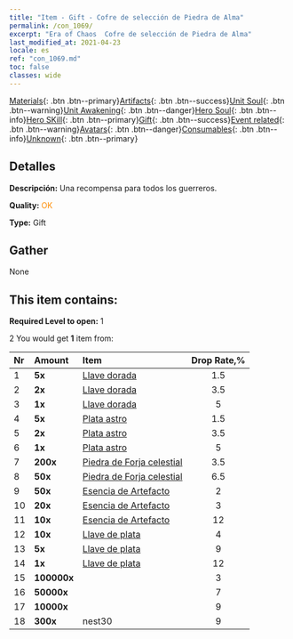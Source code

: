 ```yaml
---
title: "Item - Gift - Cofre de selección de Piedra de Alma"
permalink: /con_1069/
excerpt: "Era of Chaos  Cofre de selección de Piedra de Alma"
last_modified_at: 2021-04-23
locale: es
ref: "con_1069.md"
toc: false
classes: wide
---
```

 [Materials](/ItemsES/){: .btn .btn--primary}[Artifacts](/ItemsES/Artifacts/){: .btn .btn--success}[Unit Soul](/ItemsES/UnitSoul/){: .btn .btn--warning}[Unit Awakening](/ItemsES/UnitAwakening/){: .btn .btn--danger}[Hero Soul](/ItemsES/HeroSoul/){: .btn .btn--info}[Hero SKill](/ItemsES/HeroSkill/){: .btn .btn--primary}[Gift](/ItemsES/Gift/){: .btn .btn--success}[Event related](/ItemsES/Events/){: .btn .btn--warning}[Avatars](/ItemsES/Avatars/){: .btn .btn--danger}[Consumables](/ItemsES/Consumables/){: .btn .btn--info}[Unknown](/ItemsES/Unknown/){: .btn .btn--primary}

## Detalles
 **Descripción:** Una recompensa para todos los guerreros.

 **Quality:** <span style="color: #FF8C00">OK</span>

 **Type:** Gift

## Gather

  None

## This item contains:

 **Required Level to open:** 1

 2 You would get **1** item  from:

  | Nr | Amount |     Item    | Drop Rate,% |
  |:---|:-------|:------------|:---------:|
  | 1 |  **5x** | [Llave dorada](/ItemsES/con_783/) | 1.5 | 
  | 2 |  **2x** | [Llave dorada](/ItemsES/con_783/) | 3.5 | 
  | 3 |  **1x** | [Llave dorada](/ItemsES/con_783/) | 5 | 
  | 4 |  **5x** | [Plata astro](/ItemsES/con_969/) | 1.5 | 
  | 5 |  **2x** | [Plata astro](/ItemsES/con_969/) | 3.5 | 
  | 6 |  **1x** | [Plata astro](/ItemsES/con_969/) | 5 | 
  | 7 |  **200x** | [Piedra de Forja celestial](/ItemsES/art_188/) | 3.5 | 
  | 8 |  **50x** | [Piedra de Forja celestial](/ItemsES/art_188/) | 6.5 | 
  | 9 |  **50x** | [Esencia de Artefacto](/ItemsES/con_761/) | 2 | 
  | 10 |  **20x** | [Esencia de Artefacto](/ItemsES/con_761/) | 3 | 
  | 11 |  **10x** | [Esencia de Artefacto](/ItemsES/con_761/) | 12 | 
  | 12 |  **10x** | [Llave de plata](/ItemsES/con_693/) | 4 | 
  | 13 |  **5x** | [Llave de plata](/ItemsES/con_693/) | 9 | 
  | 14 |  **1x** | [Llave de plata](/ItemsES/con_693/) | 12 | 
  | 15 |  **100000x** | <i class="fas fa-coins"/> | 3 | 
  | 16 |  **50000x** | <i class="fas fa-coins"/> | 7 | 
  | 17 |  **10000x** | <i class="fas fa-coins"/> | 9 | 
  | 18 |  **300x** | nest30 | 9 | 
